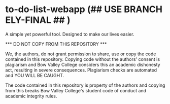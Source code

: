 # to-do-list-webapp  (##  USE BRANCH   ELY-FINAL   ## )
A simple yet powerful tool. Designed to make our lives easier.

*** DO NOT COPY FROM THIS REPOSITORY ***

We, the authors, do not grant permission to share, use or copy the code contained in this repository. Copying code without the authors' consent is plagiarism and Bow Valley College considers this an academic dishonesty act, resulting in severe consequences. Plagiarism checks are automated and YOU WILL BE CAUGHT.

The code contained in this repository is property of the authors and copying from this breaks Bow Valley College's student code of conduct and academic integrity rules.
